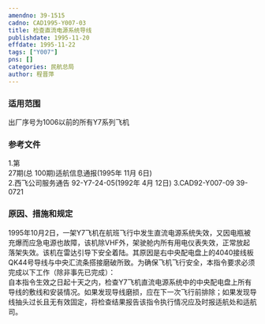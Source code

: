 ```yaml
---
amendno: 39-1515  
cadno: CAD1995-Y007-03  
title: 检查直流电源系统导线  
publishdate: 1995-11-20  
effdate: 1995-11-22  
tags: ["Y007"]  
pns: []  
categories: 民航总局  
author: 程晋萍  
---
```

  
### 适用范围  
出厂序号为1006以前的所有Y7系列飞机  
  
<!--more-->  
### 参考文件  
1.第  
27期(总 100期)适航信息通报(1995年 11月 6日)  
2.西飞公司服务通告 92-Y7-24-05(1992年 4月 12日)  3.CAD92-Y007-09 39-0721          
  
### 原因、措施和规定  
1995年10月2日，一架Y7飞机在航班飞行中发生直流电源系统失效，又因电瓶被充爆而应急电源也故障，该机除VHF外，架驶舱内所有用电仪表失效，正常放起落架失效。该机在雷达引导下安全着陆。其原因是右中央配电盘上的4040接线板QK44号导线与中央汇流条搭接磨破所致。为确保飞机飞行安全，本指令要求必须完成以下工作（除非事先已完成）：  
自本指令生效之日起十天之内，检查Y7飞机直流电源系统中的中央配电盘上所有导线的敷线和安装情况。如果发现导线磨损，应在下一次飞行前排除；如果发现导线抽头过长且无有效固定，将检查结果报告该指令执行情况应及时报适航处和适航司。  
  
